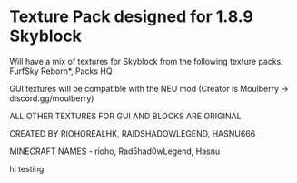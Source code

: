 # Texture Pack designed for 1.8.9 Skyblock
Will have a mix of textures for Skyblock from the following texture packs: FurfSky Reborn*, Packs HQ

GUI textures will be compatible with the NEU mod (Creator is Moulberry -> discord.gg/moulberry)

ALL OTHER TEXTURES FOR GUI AND BLOCKS ARE ORIGINAL

CREATED BY RIOHOREALHK, RAIDSHADOWLEGEND, HASNU666

MINECRAFT NAMES - rioho, Rad5had0wLegend, Hasnu

hi testing
